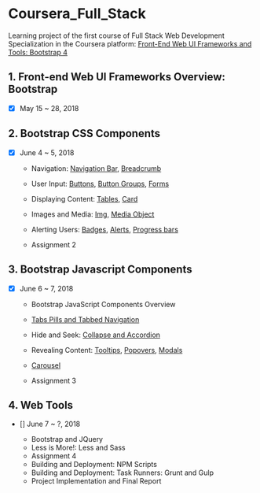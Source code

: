 # Coursera_Full_Stack

Learning project of the first course of Full Stack Web Development Specialization in the Coursera platform:
[Front-End Web UI Frameworks and Tools: Bootstrap 4](https://www.coursera.org/learn/bootstrap-4)

## 1. Front-end Web UI Frameworks Overview: Bootstrap
- [x] May 15 ~ 28, 2018

## 2. Bootstrap CSS Components
- [x] June 4 ~ 5, 2018

  + Navigation:
    [Navigation Bar](http://getbootstrap.com/docs/4.0/components/navbar/),
    [Breadcrumb](http://getbootstrap.com/docs/4.0/components/breadcrumb/)

  + User Input:
    [Buttons](http://getbootstrap.com/docs/4.0/components/buttons/),
    [Button Groups](http://getbootstrap.com/docs/4.0/components/button-group/),
    [Forms](http://getbootstrap.com/docs/4.0/components/forms/)

  + Displaying Content:
    [Tables](http://getbootstrap.com/docs/4.0/content/tables/),
    [Card](http://getbootstrap.com/docs/4.0/components/card/)

  + Images and Media:
    [Img](http://getbootstrap.com/docs/4.0/content/images/),
    [Media Object](http://getbootstrap.com/docs/4.0/layout/media-object/)

  + Alerting Users:
    [Badges](http://getbootstrap.com/docs/4.0/components/badge/),
    [Alerts](http://getbootstrap.com/docs/4.0/components/alerts),
    [Progress bars](http://getbootstrap.com/docs/4.0/components/progress/)

  + Assignment 2

## 3. Bootstrap Javascript Components
- [x] June 6 ~ 7, 2018

  + Bootstrap JavaScript Components Overview

  + [Tabs Pills and Tabbed Navigation](http://getbootstrap.com/docs/4.0/components/navs/)

  + Hide and Seek: [Collapse and Accordion](http://getbootstrap.com/docs/4.0/components/collapse/)
  + Revealing Content:
    [Tooltips](http://getbootstrap.com/docs/4.0/components/tooltips/),
    [Popovers](http://getbootstrap.com/docs/4.0/components/popovers/),
    [Modals](http://getbootstrap.com/docs/4.0/components/modal/)

  + [Carousel](http://getbootstrap.com/docs/4.0/components/carousel/)
  + Assignment 3

## 4. Web Tools
- [] June 7 ~ ?, 2018

  + Bootstrap and JQuery
  + Less is More!: Less and Sass
  + Assignment 4
  + Building and Deployment: NPM Scripts
  + Building and Deployment: Task Runners: Grunt and Gulp
  + Project Implementation and Final Report
